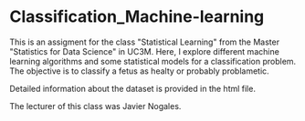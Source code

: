 # Classification_Machine-learning

This is an assigment for the class "Statistical Learning" from the Master "Statistics for Data Science" in UC3M.
Here, I explore different machine learning algorithms and some statistical models for a classification problem. The objective is to classify a fetus as healty or probably problametic.

Detailed information about the dataset is provided in the html file.

The lecturer of this class was Javier Nogales.
